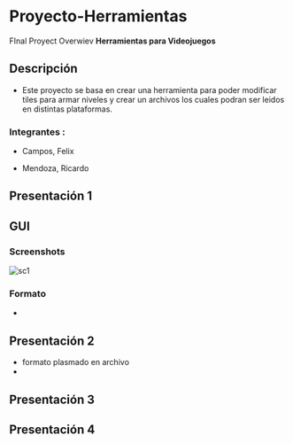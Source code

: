 # Proyecto-Herramientas
FInal Proyect Overwiev 
**Herramientas para Videojuegos**

## Descripción
- Este proyecto se basa en crear una herramienta para poder modificar tiles para armar niveles y crear un archivos los cuales podran ser leidos en distintas plataformas.

### Integrantes :

- Campos, Felix

- Mendoza, Ricardo

## Presentación 1
## GUI
### Screenshots
![sc1](https://github.com/felixcampos/Proyecto-Herramientas/blob/master/images/maqueta.psd)
### Formato
- 

## Presentación 2
- formato plasmado en archivo
- 
## Presentación 3
## Presentación 4